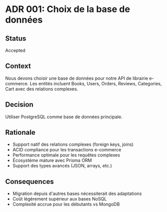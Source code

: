 # ADR 001: Choix de la base de données

## Status
Accepted

## Context
Nous devons choisir une base de données pour notre API de librairie e-commerce. Les entités incluent Books, Users, Orders, Reviews, Categories, Cart avec des relations complexes.

## Decision
Utiliser PostgreSQL comme base de données principale.

## Rationale
- Support natif des relations complexes (foreign keys, joins)
- ACID compliance pour les transactions e-commerce
- Performance optimale pour les requêtes complexes
- Écosystème mature avec Prisma ORM
- Support des types avancés (JSON, arrays, etc.)

## Consequences
- Migration depuis d'autres bases nécessiterait des adaptations
- Coût légèrement supérieur aux bases NoSQL
- Complexité accrue pour les débutants vs MongoDB